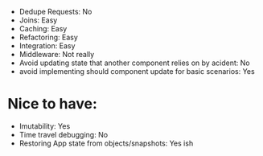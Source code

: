 * Dedupe Requests: No
* Joins: Easy
* Caching: Easy
* Refactoring: Easy
* Integration: Easy
* Middleware: Not really
* Avoid updating state that another component relies on by acident: No
* avoid implementing should component update for basic scenarios: Yes

# Nice to have:

* Imutability: Yes
* Time travel debugging: No
* Restoring App state from objects/snapshots: Yes ish
